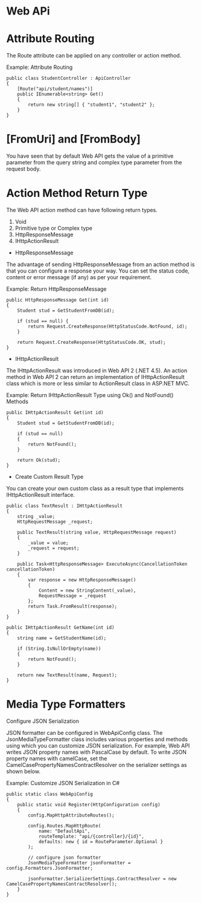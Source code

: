 
# Web APi

# Attribute Routing

The Route attribute can be applied on any controller or action method.

Example: Attribute Routing
```
public class StudentController : ApiController
{
    [Route("api/student/names")]
    public IEnumerable<string> Get()
    {
        return new string[] { "student1", "student2" };
    }
}
```

# [FromUri] and [FromBody]
You have seen that by default Web API gets the value of a primitive parameter from the query string and complex type parameter from the request body.

# Action Method Return Type

The Web API action method can have following return types.

1. Void
2. Primitive type or Complex type
3. HttpResponseMessage
4. IHttpActionResult

* HttpResponseMessage

The advantage of sending HttpResponseMessage from an action method is that you can configure a response your way. You can set the status code, content or error message (if any) as per your requirement.

Example: Return HttpResponseMessage

```
public HttpResponseMessage Get(int id)
{
    Student stud = GetStudentFromDB(id); 

    if (stud == null) {
        return Request.CreateResponse(HttpStatusCode.NotFound, id);
    }

    return Request.CreateResponse(HttpStatusCode.OK, stud);
}  
```

* IHttpActionResult

The IHttpActionResult was introduced in Web API 2 (.NET 4.5). An action method in Web API 2 can return an implementation of IHttpActionResult class which is more or less similar to ActionResult class in ASP.NET MVC.

Example: Return IHttpActionResult Type using Ok() and NotFound() Methods

```
public IHttpActionResult Get(int id)
{
    Student stud = GetStudentFromDB(id);
            
    if (stud == null)
    {
        return NotFound();
    }

    return Ok(stud);
}
```

* Create Custom Result Type

You can create your own custom class as a result type that implements IHttpActionResult interface.

```
public class TextResult : IHttpActionResult
{
    string _value;
    HttpRequestMessage _request;

    public TextResult(string value, HttpRequestMessage request)
    {
        _value = value;
        _request = request;
    }

    public Task<HttpResponseMessage> ExecuteAsync(CancellationToken cancellationToken)
    {
        var response = new HttpResponseMessage()
        {
            Content = new StringContent(_value),
            RequestMessage = _request
        };
        return Task.FromResult(response);
    }
}

public IHttpActionResult GetName(int id)
{
    string name = GetStudentName(id);
            
    if (String.IsNullOrEmpty(name))
    {
        return NotFound();
    }
            
    return new TextResult(name, Request);
}
```

# Media Type Formatters

Configure JSON Serialization

JSON formatter can be configured in WebApiConfig class. The JsonMediaTypeFormatter class includes various properties and methods using which you can customize JSON serialization. For example, Web API writes JSON property names with PascalCase by default. To write JSON property names with camelCase, set the CamelCasePropertyNamesContractResolver on the serializer settings as shown below.

Example: Customize JSON Serialization in C#

```
public static class WebApiConfig
{
    public static void Register(HttpConfiguration config)
    {
        config.MapHttpAttributeRoutes();
            
        config.Routes.MapHttpRoute(
            name: "DefaultApi",
            routeTemplate: "api/{controller}/{id}",
            defaults: new { id = RouteParameter.Optional }
        );

        // configure json formatter
        JsonMediaTypeFormatter jsonFormatter = config.Formatters.JsonFormatter;

        jsonFormatter.SerializerSettings.ContractResolver = new CamelCasePropertyNamesContractResolver();
    }
}
```


